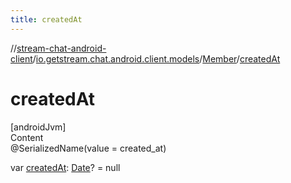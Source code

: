 ```yaml
---
title: createdAt
---
```

//[stream-chat-android-client](../../../index.md)/[io.getstream.chat.android.client.models](../index.md)/[Member](index.md)/[createdAt](createdAt.md)



# createdAt  
[androidJvm]  
Content  
@SerializedName(value = created_at)  
  
var [createdAt](createdAt.md): [Date](https://developer.android.com/reference/kotlin/java/util/Date.html)? = null  



